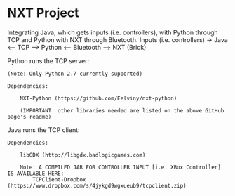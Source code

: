 # NXT Project 

Integrating Java, which gets inputs (i.e. controllers), with Python through TCP and Python with NXT through Bluetooth.
Inputs (i.e. controllers) -> Java <-- TCP --> Python <-- Bluetooth --> NXT (Brick) 

Python runs the TCP server:

    (Note: Only Python 2.7 currently supported)  

    Dependencies: 

        NXT-Python (https://github.com/Eelviny/nxt-python)

        (IMPORTANT: other libraries needed are listed on the above GitHub page's readme)


Java runs the TCP client: 

    Dependencies: 

        libGDX (http://libgdx.badlogicgames.com)
        
        Note: A COMPILED JAR FOR CONTROLLER INPUT [i.e. XBox Controller] IS AVAILABLE HERE:
            TCPClient-Dropbox (https://www.dropbox.com/s/4jykgd9wgxueub9/tcpclient.zip)
